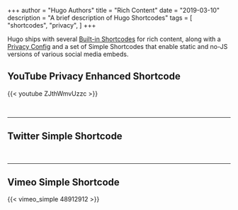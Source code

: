 +++
author = "Hugo Authors"
title = "Rich Content"
date = "2019-03-10"
description = "A brief description of Hugo Shortcodes"
tags = [
    "shortcodes",
    "privacy",
]
+++

Hugo ships with several
[Built-in Shortcodes](https://gohugo.io/content-management/shortcodes/#use-hugos-built-in-shortcodes)
for rich content, along with a
[Privacy Config](https://gohugo.io/about/hugo-and-gdpr/) and a set of Simple
Shortcodes that enable static and no-JS versions of various social media embeds.

## <!--more-->

## YouTube Privacy Enhanced Shortcode

{{< youtube ZJthWmvUzzc >}}

<br>

---

## Twitter Simple Shortcode

<br>

---

## Vimeo Simple Shortcode

{{< vimeo_simple 48912912 >}}
